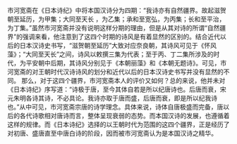 市河宽斋在《日本诗纪》中将本国汉诗分为四期：“我诗亦有自然疆界。故起滋贺朝至延历，为甲集；大同至天长 ，为乙集；承和至宽弘，为丙集；长和至平治，为丁集。”虽然市河宽斋并没有说明这样分期的理由，但是从其对诗的所谓“自然疆界”的强调来看，他注意到了这四个时期的诗风是有着显然的区别的。结合近代以后的日本汉诗史书写，“滋贺朝至延历”大致对应奈良朝，其诗风可见于《怀风藻》；“大同至天长”之间，诗风以敕撰三集为代表；至于丙、丁二集所涉及的时代，为平安朝中后期，其诗风分别见于《本朝丽藻》和《本朝无题诗》。可见，市河宽斋的对王朝时代汉诗诗风的划分和近代以后的日本汉诗史书写并没有显然的不同。
那么，对于这四个疆界，市河宽斋本人的评价又如何？总的来说，他并未对《日本诗纪》序写道：“诗极于唐，至今其体自若是所以纪唐诗也。后唐而衰，宋元朱明各诗其诗，不必具论。我诗亦取于唐而盛，后唐而衰，即是所以纪我诗也。”从中可见，市河宽斋宗唐的诗学理念。具体来说，诗体自唐极盛而完备，唐以后的各代诗歌相对唐诗而言，整体呈现衰弱的态势。而本国汉诗的发展，也遵循着这样的规律。而《日本诗纪》选择的以王朝时代为范围的这四个疆界，正是经历了对初唐、盛唐直至中唐白诗的阶段，因而被市河宽斋认为是本国汉诗之精华。